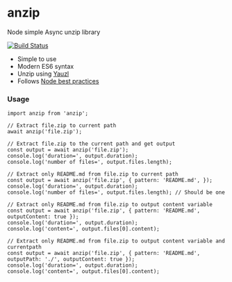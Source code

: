 # anzip
Node simple Async unzip library

[![Build Status](https://travis-ci.com/mikbry/anzip.svg?token=mRB1zwsyoRAKcamR2qpU&branch=master)](https://travis-ci.com/mikbry/anzip)

- Simple to use
- Modern ES6 syntax
- Unzip using [Yauzl](https://github.com/thejoshwolfe/yauzl/)
- Follows [Node best practices](https://github.com/goldbergyoni/nodebestpractices)


### Usage

```
import anzip from 'anzip';

// Extract file.zip to current path
await anzip('file.zip');

// Extract file.zip to the current path and get output
const output = await anzip('file.zip');
console.log('duration=', output.duration);
console.log('number of files=', output.files.length);

// Extract only README.md from file.zip to current path
const output = await anzip('file.zip', { pattern: 'README.md', });
console.log('duration=', output.duration);
console.log('number of files=', output.files.length); // Should be one

// Extract only README.md from file.zip to output content variable
const output = await anzip('file.zip', { pattern: 'README.md', outputContent: true });
console.log('duration=', output.duration);
console.log('content=', output.files[0].content);

// Extract only README.md from file.zip to output content variable and currentpath
const output = await anzip('file.zip', { pattern: 'README.md', outputPath: './', outputContent: true });
console.log('duration=', output.duration);
console.log('content=', output.files[0].content);

```
